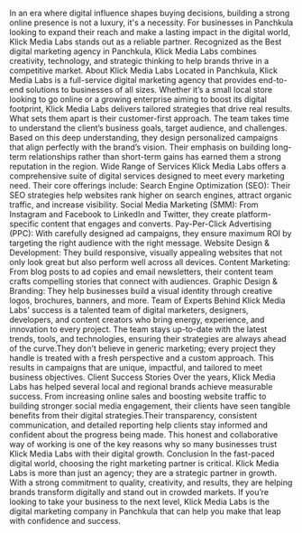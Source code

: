 In an era where digital influence shapes buying decisions, building a strong online presence is not a luxury, it's a necessity. For businesses in Panchkula looking to expand their reach and make a lasting impact in the digital world, Klick Media Labs stands out as a reliable partner. Recognized as the Best digital marketing agency in Panchkula, Klick Media Labs combines creativity, technology, and strategic thinking to help brands thrive in a competitive market.
About Klick Media Labs
Located in Panchkula, Klick Media Labs is a full-service digital marketing agency that provides end-to-end solutions to businesses of all sizes. Whether it’s a small local store looking to go online or a growing enterprise aiming to boost its digital footprint, Klick Media Labs delivers tailored strategies that drive real results. What sets them apart is their customer-first approach. The team takes time to understand the client’s business goals, target audience, and challenges. Based on this deep understanding, they design personalized campaigns that align perfectly with the brand’s vision. Their emphasis on building long-term relationships rather than short-term gains has earned them a strong reputation in the region.
Wide Range of Services
Klick Media Labs offers a comprehensive suite of digital services designed to meet every marketing need. Their core offerings include:
Search Engine Optimization (SEO): Their SEO strategies help websites rank higher on search engines, attract organic traffic, and increase visibility.
Social Media Marketing (SMM): From Instagram and Facebook to LinkedIn and Twitter, they create platform-specific content that engages and converts.
Pay-Per-Click Advertising (PPC): With carefully designed ad campaigns, they ensure maximum ROI by targeting the right audience with the right message.
Website Design & Development: They build responsive, visually appealing websites that not only look great but also perform well across all devices.
Content Marketing: From blog posts to ad copies and email newsletters, their content team crafts compelling stories that connect with audiences.
Graphic Design & Branding: They help businesses build a visual identity through creative logos, brochures, banners, and more.
Team of Experts
Behind Klick Media Labs' success is a talented team of digital marketers, designers, developers, and content creators who bring energy, experience, and innovation to every project. The team stays up-to-date with the latest trends, tools, and technologies, ensuring their strategies are always ahead of the curve.They don’t believe in generic marketing; every project they handle is treated with a fresh perspective and a custom approach. This results in campaigns that are unique, impactful, and tailored to meet business objectives.
Client Success Stories
Over the years, Klick Media Labs has helped several local and regional brands achieve measurable success. From increasing online sales and boosting website traffic to building stronger social media engagement, their clients have seen tangible benefits from their digital strategies.Their transparency, consistent communication, and detailed reporting help clients stay informed and confident about the progress being made. This honest and collaborative way of working is one of the key reasons why so many businesses trust Klick Media Labs with their digital growth.
Conclusion
In the fast-paced digital world, choosing the right marketing partner is critical. Klick Media Labs is more than just an agency; they are a strategic partner in growth. With a strong commitment to quality, creativity, and results, they are helping brands transform digitally and stand out in crowded markets. If you’re looking to take your business to the next level, Klick Media Labs is the digital marketing company in Panchkula that can help you make that leap with confidence and success.
